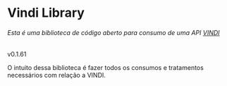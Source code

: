 # Vindi Library
###### Esta é uma biblioteca de código aberto para consumo de uma API [VINDI](https://vindi.github.io/api-docs/dist/#/)

v0.1.61 <alpha>

O intuito dessa biblioteca é fazer todos os consumos e tratamentos necessários com relação a VINDI.




